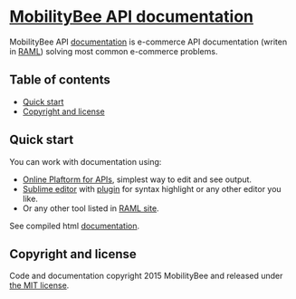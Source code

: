 
# [MobilityBee API documentation](http://api.mobilitybee.com)

MobilityBee API [documentation](http://api.mobilitybee.com) is e-commerce API documentation (writen in [RAML](http://raml.org)) solving most common e-commerce problems.

## Table of contents
- [Quick start](#quick-start)
- [Copyright and license](#copyright-and-license)

## Quick start

You can work with documentation using:

- [Online Plaftorm for APIs](https://anypoint.mulesoft.com/apiplatform), simplest way to edit and see output.
- [Sublime editor](http://www.sublimetext.com/) with [plugin](https://github.com/mulesoft/raml-sublime-plugin) for syntax highlight or any other editor you like.
- Or any other tool listed in [RAML site](http://raml.org/projects.html).

See compiled html [documentation](http://api.mobilitybee.com).

## Copyright and license

Code and documentation copyright 2015 MobilityBee and released under
[the MIT license](https://github.com/MobilityBee/API/blob/master/LICENSE).

